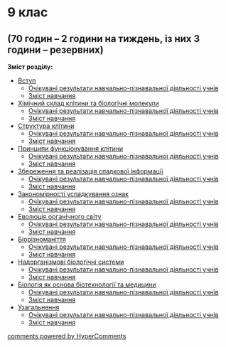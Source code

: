 <div id="hypercomments_widget" class="js-hypercomments-widget invisible"></div>

# 9 клас

## (70 годин – 2 години на тиждень, із них 3 години – резервних)

<b>Зміст розділу:</b><br>

<ul class="articles">
                <li><a href="./vstup.md">Вступ</a>
                    <ul>
                        <li><a href="./ochikuvannya1c.md">Очікувані результати навчально-пізнавальної діяльності учнів</a></li>
                        <li><a href="./zmist1c.md">Зміст навчання</a></li>
                    </ul>
                </li>
                <li><a href="./khim_sklad_bio_molekuly.md">Хімічний склад клітини та біологічні молекули</a>
                    <ul>
                        <li><a href="./ochikuvannya2c.md">Очікувані результати навчально-пізнавальної діяльності учнів</a></li>
                        <li><a href="./zmist2c.md">Зміст навчання</a></li>
                    </ul>
                </li>
                <li><a href="./klityna.md">Структура клітини</a>
                    <ul>
                        <li><a href="./ochikuvannya3c.md">Очікувані результати навчально-пізнавальної діяльності учнів</a></li>
                        <li><a href="./zmist3c.md">Зміст навчання</a></li>
                    </ul>
                </li>
                <li><a href="./pryncypy_funkcionuvannya_klitiny.md">Принципи функціонування клітини</a>
                    <ul>
                        <li><a href="./ochikuvannya4c.md">Очікувані результати навчально-пізнавальної діяльності учнів</a></li>
                        <li><a href="./zmist4c.md">Зміст навчання</a></li>
                    </ul>
                </li>
                <li><a href="./spadkova_informaciya.md">Збереження та реалізація спадкової інформації</a>
                    <ul>
                        <li><a href="./ochikuvannya5c.md">Очікувані результати навчально-пізнавальної діяльності учнів</a></li>
                        <li><a href="./zmist5c.md">Зміст навчання</a></li>
                    </ul>
                </li>
                <li><a href="./uspadkuvannya_oznak.md">Закономірності успадкування ознак</a>
                    <ul>
                        <li><a href="./ochikuvannya6c.md">Очікувані результати навчально-пізнавальної діяльності учнів</a></li>
                        <li><a href="./zmist6c.md">Зміст навчання</a></li>
                    </ul>
                </li>
                <li><a href="./evoluciya_organychnogo_svytu.md">Еволюція органічного світу</a>
                    <ul>
                        <li><a href="./ochikuvannya7c.md">Очікувані результати навчально-пізнавальної діяльності учнів</a></li>
                        <li><a href="./zmist7c.md">Зміст навчання</a></li>
                    </ul>
                </li>
                <li><a href="./bioriznomanyttya.md">Біорізноманіття</a>
                    <ul>
                        <li><a href="./ochikuvannya8c.md">Очікувані результати навчально-пізнавальної діяльності учнів</a></li>
                        <li><a href="./zmist8c.md">Зміст навчання</a></li>
                    </ul>
                </li>
                <li><a href="./nadorganyzmovy_bio_systemy.md">Надорганізмові біологічні системи</a>
                    <ul>
                        <li><a href="./ochikuvannya9c.md">Очікувані результати навчально-пізнавальної діяльності учнів</a></li>
                        <li><a href="./zmist9c.md">Зміст навчання</a></li>
                    </ul>
                </li>
                <li><a href="./biologiya.md">Біологія як основа біотехнології та медицини</a>
                    <ul>
                        <li><a href="./ochikuvannya10c.md">Очікувані результати навчально-пізнавальної діяльності учнів</a></li>
                        <li><a href="./zmist10c.md">Зміст навчання</a></li>
                    </ul>
                </li>
                <li><a href="./uzagalnennya.md">Узагальнення</a>
                    <ul>
                        <li><a href="./ochikuvannya11c.md">Очікувані результати навчально-пізнавальної діяльності учнів</a></li>
                        <li><a href="./zmist11c.md">Зміст навчання</a></li>
                    </ul>
                </li>
</ul>

<div class="js-hypercomments-container">
<a href="http://hypercomments.com" class="hc-link" title="comments widget">comments powered by HyperComments</a>
</div>